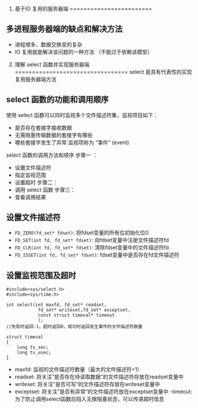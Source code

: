 1. 基于IO 复用的服务器端
========================

## 多进程服务器端的缺点和解决方法
- 进程增多，数据交换变的复杂
- IO 复用就是解决该问题的一种方法 （不能过于依赖该模型）

2. 理解 select 函数并实现服务器端
=================================
select 是具有代表性的实现复用服务器端方法

## select 函数的功能和调用顺序
使用 select 函数可以同时监视多个文件描述符集，监视项目如下：
- 是否存在套接字接收数据
- 无需阻塞传输数据的套接字有哪些
- 哪些套接字发生了异常
监视项称为 “事件” (event)

select 函数的调用方法和顺序
步骤一 ：
- 设置文件描述符
- 指定监视范围
- 设置超时
步骤二：
- 调用 select 函数
步骤三：
- 查看调用结果

## 设置文件描述符
- `FD_ZERO(fd_set* fdset)`: 将fdset变量的所有位初始化位0
- `FD_SET(int fd, fd_set* fdset)`: 向fdset变量中注册文件描述符fd
- `FD_CLR(int fd, fd_set* fdset)`: 清除fdset变量中的文件描述符fd
- `FD_ISSET(int fd, fd_set* fdset)`: fdset变量中是否存在fd文件描述符

## 设置监视范围及超时
```
#include<sys/select.h>
#include<sys/time.h>

int select(int maxfd, fd_set* readset, 
            fd_set* writeset,fd_set* exceptset, 
            const struct timeval* timeout
            );
//失败时返回-1，超时返回0，成功时返回发生事件的文件描述符数量

struct timeval
{
    long tv_sec;
    long tv_usec;
}
```
- maxfd: 监视的文件描述符数量（最大的文件描述符+1）
- readset: 将关注“是否存在待读取数据”的文件描述符存放在readset变量中
- writeset: 将关注”是否可写“的文件描述符存放在writeset变量中
- exceptset: 将关注”是否有异常“的文件描述符放在exceptset变量中
-timeout: 为了防止调用select函数后陷入无限阻塞状态，可以传递超时信息
